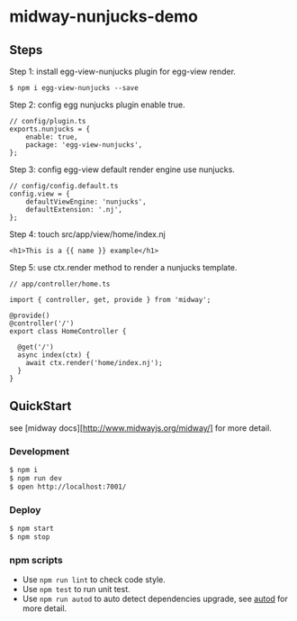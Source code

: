 # midway-nunjucks-demo

## Steps

Step 1: install egg-view-nunjucks plugin for egg-view render.

```
$ npm i egg-view-nunjucks --save
```

Step 2: config egg nunjucks plugin enable true.

```
// config/plugin.ts
exports.nunjucks = {
    enable: true,
    package: 'egg-view-nunjucks',
};
```

Step 3: config egg-view default render engine use nunjucks.

```
// config/config.default.ts
config.view = {
    defaultViewEngine: 'nunjucks',
    defaultExtension: '.nj',
};
```

Step 4: touch src/app/view/home/index.nj

```
<h1>This is a {{ name }} example</h1>
```

Step 5: use ctx.render method to render a nunjucks template.

```
// app/controller/home.ts

import { controller, get, provide } from 'midway';

@provide()
@controller('/')
export class HomeController {

  @get('/')
  async index(ctx) {
    await ctx.render('home/index.nj');
  }
}
```

## QuickStart

<!-- add docs here for user -->

see [midway docs][http://www.midwayjs.org/midway/] for more detail.

### Development

```bash
$ npm i
$ npm run dev
$ open http://localhost:7001/
```

### Deploy

```bash
$ npm start
$ npm stop
```

### npm scripts

- Use `npm run lint` to check code style.
- Use `npm test` to run unit test.
- Use `npm run autod` to auto detect dependencies upgrade, see [autod](https://www.npmjs.com/package/autod) for more detail.


[midway]: https://midwayjs.org
